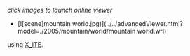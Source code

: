 *click images to launch online viewer*

* [![scene]mountain world.jpg)](../../advancedViewer.html?model=./2005/mountain/world/mountain world.wrl)

using [X_ITE](http://create3000.de/x_ite).

